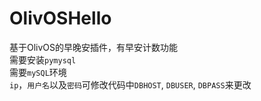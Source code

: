 # OlivOSHello
基于OlivOS的早晚安插件，有早安计数功能  
需要安装`pymysql`  
需要`mySQL`环境  
`ip`，`用户名`以及`密码`可修改代码中`DBHOST`, `DBUSER`, `DBPASS`来更改
